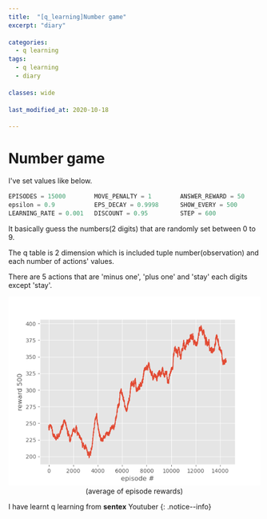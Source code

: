 ```yaml
---
title:  "[q_learning]Number game"
excerpt: "diary"

categories:
  - q learning
tags:
  - q learning
  - diary

classes: wide

last_modified_at: 2020-10-18
 
---
```


# Number game

I've set values like below.


``` python
EPISODES = 15000        MOVE_PENALTY = 1        ANSWER_REWARD = 50      HALF_REWARD = 20
epsilon = 0.9           EPS_DECAY = 0.9998      SHOW_EVERY = 500        MIN_VALUES = -300
LEARNING_RATE = 0.001   DISCOUNT = 0.95         STEP = 600
```

It basically guess the numbers(2 digits) that are randomly set between 0 to 9. <br>

The q table is 2 dimension which is included tuple number(observation) and each number of actions' values. <br>

There are 5 actions that are 'minus one', 'plus one' and 'stay' each digits except 'stay'. <br> 



<center> <img src="/assets/images/q_learning/Figure_1.png"> </center>
<center>(average of episode rewards)</center>

I have learnt q learning from **sentex** Youtuber
{: .notice--info}